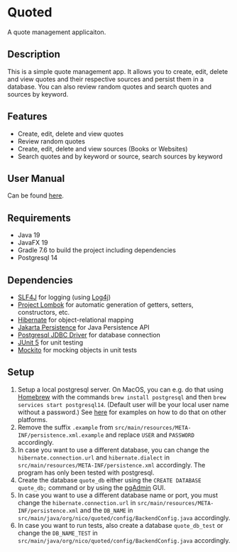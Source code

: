 # Quoted
A quote management applicaiton.
## Description
This is a simple quote management app. It allows you to create, edit, delete and view quotes and their respective sources and persist them in a database. You can also review random quotes and search quotes and sources by keyword.

## Features
- Create, edit, delete and view quotes
- Review random quotes
- Create, edit, delete and view sources (Books or Websites)
- Search quotes and by keyword or source, search sources by keyword

## User Manual
Can be found [here](UserManual.md).

## Requirements
- Java 19
- JavaFX 19
- Gradle 7.6 to build the project including dependencies
- Postgresql 14

## Dependencies
- [SLF4J](http://www.slf4j.org) for logging (using [Log4j](https://logging.apache.org/log4j/))
- [Project Lombok](https://projectlombok.org) for automatic generation of getters, setters, constructors, etc.
- [Hibernate](https://hibernate.org) for object-relational mapping
- [Jakarta Persistence](https://jakarta.ee/specifications/persistence) for Java Persistence API
- [Postgresql JDBC Driver](https://jdbc.postgresql.org) for database connection
- [JUnit 5](https://junit.org/junit5) for unit testing
- [Mockito](https://site.mockito.org) for mocking objects in unit tests

## Setup
1. Setup a local postgresql server. On MacOS, you can e.g. do that using [Homebrew](https://brew.sh) with the commands `brew install postgresql` and then `brew services start postgresql14`. (Default user will be your local user name without a password.) See [here](https://www.postgresql.org/download/) for examples on how to do that on other platforms.
2. Remove the suffix `.example` from `src/main/resources/META-INF/persistence.xml.example` and replace `USER` and `PASSWORD` accordingly.
3. In case you want to use a different database, you can change the `hibernate.connection.url` and `hibernate.dialect` in `src/main/resources/META-INF/persistence.xml` accordingly. The program has only been tested with postgresql.
4. Create the database `quote_db` either using the `CREATE DATABASE quote_db;` command or by using the [pgAdmin](https://www.pgadmin.org) GUI.
5. In case you want to use a different database name or port, you must change the `hibernate.connection.url` in `src/main/resources/META-INF/persistence.xml` and the `DB_NAME` in `src/main/java/org/nico/quoted/config/BackendConfig.java` accordingly.
6. In case you want to run tests, also create a database `quote_db_test` or change the `DB_NAME_TEST` in `src/main/java/org/nico/quoted/config/BackendConfig.java` accordingly.
